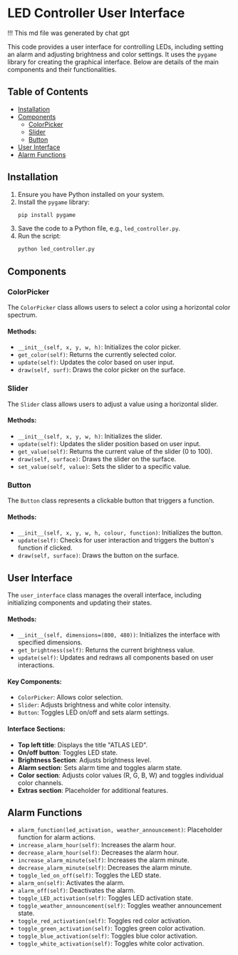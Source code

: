 # LED Controller User Interface

!!! This md file was generated by chat gpt

This code provides a user interface for controlling LEDs, including setting an alarm and adjusting brightness and color settings. It uses the `pygame` library for creating the graphical interface. Below are details of the main components and their functionalities.

## Table of Contents
- [Installation](#installation)
- [Components](#components)
  - [ColorPicker](#colorpicker)
  - [Slider](#slider)
  - [Button](#button)
- [User Interface](#user-interface)
- [Alarm Functions](#alarm-functions)

## Installation

1. Ensure you have Python installed on your system.
2. Install the `pygame` library:
   ```bash
   pip install pygame
   ```
3. Save the code to a Python file, e.g., `led_controller.py`.
4. Run the script:
   ```bash
   python led_controller.py
   ```

## Components

### ColorPicker

The `ColorPicker` class allows users to select a color using a horizontal color spectrum.

#### Methods:
- `__init__(self, x, y, w, h)`: Initializes the color picker.
- `get_color(self)`: Returns the currently selected color.
- `update(self)`: Updates the color based on user input.
- `draw(self, surf)`: Draws the color picker on the surface.

### Slider

The `Slider` class allows users to adjust a value using a horizontal slider.

#### Methods:
- `__init__(self, x, y, w, h)`: Initializes the slider.
- `update(self)`: Updates the slider position based on user input.
- `get_value(self)`: Returns the current value of the slider (0 to 100).
- `draw(self, surface)`: Draws the slider on the surface.
- `set_value(self, value)`: Sets the slider to a specific value.

### Button

The `Button` class represents a clickable button that triggers a function.

#### Methods:
- `__init__(self, x, y, w, h, colour, function)`: Initializes the button.
- `update(self)`: Checks for user interaction and triggers the button's function if clicked.
- `draw(self, surface)`: Draws the button on the surface.

## User Interface

The `user_interface` class manages the overall interface, including initializing components and updating their states.

#### Methods:
- `__init__(self, dimensions=(800, 480))`: Initializes the interface with specified dimensions.
- `get_brightness(self)`: Returns the current brightness value.
- `update(self)`: Updates and redraws all components based on user interactions.

#### Key Components:
- `ColorPicker`: Allows color selection.
- `Slider`: Adjusts brightness and white color intensity.
- `Button`: Toggles LED on/off and sets alarm settings.

#### Interface Sections:
- **Top left title**: Displays the title "ATLAS LED".
- **On/off button**: Toggles LED state.
- **Brightness Section**: Adjusts brightness level.
- **Alarm section**: Sets alarm time and toggles alarm state.
- **Color section**: Adjusts color values (R, G, B, W) and toggles individual color channels.
- **Extras section**: Placeholder for additional features.

## Alarm Functions

- `alarm_function(led_activation, weather_announcement)`: Placeholder function for alarm actions.
- `increase_alarm_hour(self)`: Increases the alarm hour.
- `decrease_alarm_hour(self)`: Decreases the alarm hour.
- `increase_alarm_minute(self)`: Increases the alarm minute.
- `decrease_alarm_minute(self)`: Decreases the alarm minute.
- `toggle_led_on_off(self)`: Toggles the LED state.
- `alarm_on(self)`: Activates the alarm.
- `alarm_off(self)`: Deactivates the alarm.
- `toggle_LED_activation(self)`: Toggles LED activation state.
- `toggle_weather_announcement(self)`: Toggles weather announcement state.
- `toggle_red_activation(self)`: Toggles red color activation.
- `toggle_green_activation(self)`: Toggles green color activation.
- `toggle_blue_activation(self)`: Toggles blue color activation.
- `toggle_white_activation(self)`: Toggles white color activation.